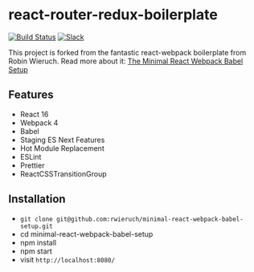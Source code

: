 # react-router-redux-boilerplate

[![Build Status](https://travis-ci.org/rwieruch/minimal-react-webpack-babel-setup.svg?branch=master)](https://travis-ci.org/rwieruch/minimal-react-webpack-babel-setup) [![Slack](https://slack-the-road-to-learn-react.wieruch.com/badge.svg)](https://slack-the-road-to-learn-react.wieruch.com/)

This project is forked from the fantastic react-webpack boilerplate from Robin Wieruch. Read more about it: [The Minimal React Webpack Babel Setup](https://www.robinwieruch.de/minimal-react-webpack-babel-setup/)

## Features

* React 16
* Webpack 4
* Babel
* Staging ES Next Features
* Hot Module Replacement
* ESLint
* Prettier
* ReactCSSTransitionGroup

## Installation

* `git clone git@github.com:rwieruch/minimal-react-webpack-babel-setup.git`
* cd minimal-react-webpack-babel-setup
* npm install
* npm start
* visit `http://localhost:8080/`
